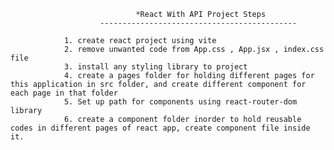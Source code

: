 

                                *React With API Project Steps
                        --------------------------------------------
                
                1. create react project using vite
                2. remove unwanted code from App.css , App.jsx , index.css file
                3. install any styling library to project
                4. create a pages folder for holding different pages for this application in src folder, and create different component for each page in that folder
                5. Set up path for components using react-router-dom library
                6. create a component folder inorder to hold reusable codes in different pages of react app, create component file inside it.